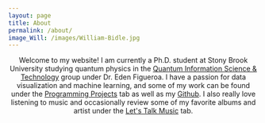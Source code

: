 ```yaml
---
layout: page
title: About
permalink: /about/
image_Will: /images/William-Bidle.jpg
---
```


<center><div class="about-text">
  Welcome to my website! I am currently a Ph.D. student at Stony Brook University studying quantum physics in the <a href="http://qit.physics.sunysb.edu/wordpress/" target = "_blank">Quantum Information Science & Technology</a> group under Dr. Eden Figueroa. I have a passion for data visualization and machine learning, and some of my work can be found under the <a href="/programming-projects" title="Programming Projects">Programming Projects</a> tab as well as my <a href="https://github.com/WilliamBidle" target = "_blank">Github</a>. I also really love listening to music and occasionally review some of my favorite albums and artist under the <a href="/lets-talk-music" title="Let's Talk Music Projects">Let's Talk Music</a> tab.
</div></center>
